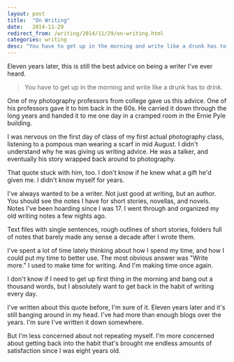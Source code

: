 ```yaml
---
layout: post
title:  "On Writing"
date:   2014-11-29
redirect_from: /writing/2014/11/29/on-writing.html
categories: writing
desc: "You have to get up in the morning and write like a drunk has to drink."
---
```

Eleven years later, this is still the best advice on being a writer I've ever heard.

<blockquote>You have to get up in the morning and write like a drunk has to drink.</blockquote>

One of my photography professors from college gave us this advice. One of his professors gave it to him back in the 60s. He carried it down through the long years and handed it to me one day in a cramped room in the Ernie Pyle building.

I was nervous on the first day of class of my first actual photography class, listening to a pompous man wearing a scarf in mid August. I didn't understand why he was giving us writing advice. He was a talker, and eventually his story wrapped back around to photography.

That quote stuck with him, too. I don't know if he knew what a gift he'd given me. I didn't know myself for years.

I've always wanted to be a writer. Not just good at writing, but an author. You should see the notes I have for short stories, novellas, and novels. Notes I've been hoarding since I was 17. I went through and organized my old writing notes a few nights ago.

Text files with single sentences, rough outlines of short stories, folders full of notes that barely made any sense a decade after I wrote them.

I've spent a lot of time lately thinking about how I spend my time, and how I could put my time to better use. The most obvious answer was "Write more." I used to make time for writing. And I'm making time once again.

I don't know if I need to get up first thing in the morning and bang out a thousand words, but I absolutely want to get back in the habit of writing every day.

I've written about this quote before, I'm sure of it. Eleven years later and it's still banging around in my head. I've had more than enough blogs over the years. I'm sure I've written it down somewhere.

But I'm less concerned about not repeating myself. I'm more concerned about getting back into the habit that's brought me endless amounts of satisfaction since I was eight years old.
